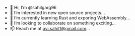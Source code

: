 - 👋 Hi, I’m @sahilgarg96
- 👀 I’m interested in new open source projects...
- 🌱 I’m currently learning Rust and exporing WebAssembly...
- 💞️ I’m looking to collaborate on something exciting...
- 📫 Reach me at avi.sahil1@gmail.com...

<!---
sahilgarg96/sahilgarg96 is a ✨ special ✨ repository because its `README.md` (this file) appears on your GitHub profile.
You can click the Preview link to take a look at your changes.
--->
